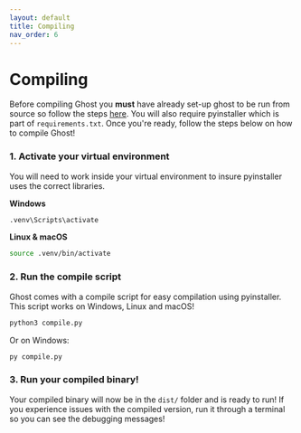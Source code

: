 ```yaml
---
layout: default
title: Compiling
nav_order: 6
---
```


# Compiling

Before compiling Ghost you **must** have already set-up ghost to be run from source so follow the steps [here](https://github.com/ghostselfbot/ghost/wiki/1.-Installation). You will also require pyinstaller which is part of `requirements.txt`. Once you're ready, follow the steps below on how to compile Ghost!

### 1. Activate your virtual environment
You will need to work inside your virtual environment to insure pyinstaller uses the correct libraries.  

**Windows**
```bash
.venv\Scripts\activate
```
**Linux & macOS**
```bash
source .venv/bin/activate
```

### 2. Run the compile script
Ghost comes with a compile script for easy compilation using pyinstaller. This script works on Windows, Linux and macOS!
```bash
python3 compile.py
```
Or on Windows:
```bash
py compile.py
```

### 3. Run your compiled binary!
Your compiled binary will now be in the `dist/` folder and is ready to run! If you experience issues with the compiled version, run it through a terminal so you can see the debugging messages! 
